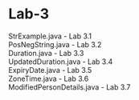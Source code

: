 # Lab-3<br/>
StrExample.java - Lab 3.1<br/>
PosNegString.java - Lab 3.2<br/>
Duration.java - Lab 3.3<br/>
UpdatedDuration.java - Lab 3.4<br/>
ExpiryDate.java - Lab 3.5<br/>
ZoneTime.java - Lab 3.6<br/>
ModifiedPersonDetails.java - Lab 3.7<br/>
